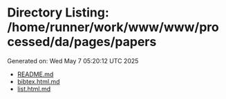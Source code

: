 # Directory Listing: /home/runner/work/www/www/processed/da/pages/papers
Generated on: Wed May  7 05:20:12 UTC 2025

- [README.md](README.md)
- [bibtex.html.md](bibtex.html.md)
- [list.html.md](list.html.md)
